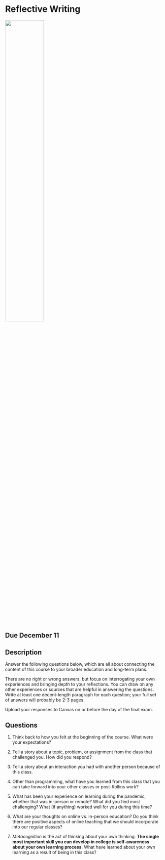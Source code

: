 # Reflective Writing

<img src="https://i.pinimg.com/originals/5e/ba/ab/5ebaabfe4c4961bbc2c62894cfedd320.jpg" width="50%" />

## Due December 11

## Description

Answer the following questions below, which are all about connecting the content of this course to your broader education and long-term plans.

There are no right or wrong answers, but focus on interrogating your own experiences and bringing depth to your reflections. You can draw 
on any other experiences or sources that are helpful in answering the questions. Write at least one decent-length paragraph for each question;
your full set of answers will probably be 2-3 pages.

Upload your responses to Canvas on or before the day of the final exam.

## Questions

1. Think back to how you felt at the beginning of the course. What were your expectations?

2. Tell a story about a topic, problem, or assignment from the class that challenged you. How did you respond?

3. Tell a story about an interaction you had with another person because of this class.

4. Other than programming, what have you learned from this class that you can take forward into your other classes or post-Rollins work?

5. What has been your experience on learning during the pandemic, whether that was in-person or remote? What did you find most challenging? What (if anything)
worked well for you during this time?

6. What are your thoughts on online vs. in-person education? Do you think there are positive aspects of online teaching that we should
incorporate into our regular classes?

7. *Metacognition* is the act of thinking about your own thinking. **The single most important skill you can develop in college is
self-awareness about your own learning process**. What have learned about your own learning as a result of being in this class?
